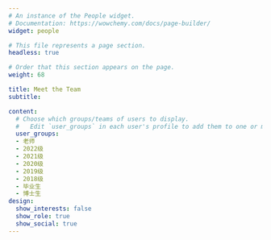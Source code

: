 ```yaml
---
# An instance of the People widget.
# Documentation: https://wowchemy.com/docs/page-builder/
widget: people

# This file represents a page section.
headless: true

# Order that this section appears on the page.
weight: 68

title: Meet the Team
subtitle:

content:
  # Choose which groups/teams of users to display.
  #   Edit `user_groups` in each user's profile to add them to one or more of these groups.
  user_groups:
  - 老师
  - 2022级
  - 2021级
  - 2020级
  - 2019级
  - 2018级
  - 毕业生
  - 博士生
design:
  show_interests: false
  show_role: true
  show_social: true
---
```

